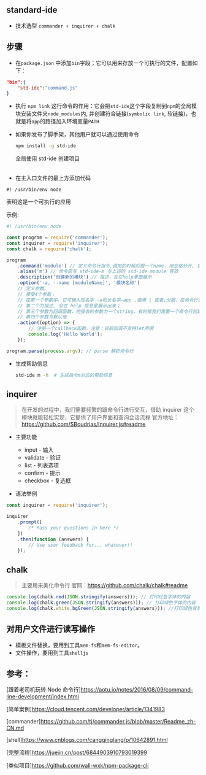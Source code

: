 ## standard-ide

-   技术选型 `commander + inquirer + chalk`

## 步骤

-   在`package.json` 中添加`bin`字段；它可以用来存放一个可执行的文件，配置如下：

```json
"bin":{
    "std-ide":"command.js"
}
```

-   执行 `npm link`
    这行命令的作用：它会把`std-ide`这个字段复制到`npm`的全局模块安装文件夹`node_modules`内,
    并创建符合链接(`symbolic link`, 软链接)，也就是将`app`的路径加入环境变量`PATH`

-   如果你发布了脚手架，其他用户就可以通过使用命令
    ```bash
    npm install -g std-ide
    ```
    全局使用 std-ide 创建项目
    <br/><br/>
-   在主入口文件的最上方添加代码

```shell
#! /usr/bin/env node
```

表明这是一个可执行的应用

示例:

```js
#! /usr/bin/env node

const program = require('commander');
const inquirer = require('inquirer');
const chalk = require('chalk');

program
    .command('module') // 定义命令行指令,调用的时候后跟一个name，用空格分开, 如：std-ide module
    .alias('m') // 命令简写 std-ide-m 与上述的 std-ide module 等效
    .description('创建新的模块') // 描述，会在help里面展示
    .option('-a, --name [moduleName]', '模块名称')
    // 定义参数。
    // 接受4个参数：
    // 在第一个参数中，它可输入短名字 -a和长名字–app ,使用 | 或者,分隔，在命令行里使用时，这两个是等价的，区别是后者可以在程序里通过回调获取到；
    // 第二个为描述, 会在 help 信息里展示出来；
    // 第三个参数为回调函数，他接收的参数为一个string，有时候我们需要一个命令行创建多个模块，就需要一个回调来处理；
    // 第四个参数为默认值
    .action((option) => {
        // 注册一个callback函数，注意：目前回调不支持let声明
        console.log('Hello World');
    });

program.parse(process.argv); // parse 解析命令行
```

-   生成帮助信息
    ```bash
    std-ide m -h  # 生成指令m对应的帮助信息
    ```

## inquirer

> 在开发的过程中，我们需要频繁的跟命令行进行交互，借助 inquirer 这个模块就能轻松实现，它提供了用户界面和查询会话流程
> 官方地址：https://github.com/SBoudrias/Inquirer.js#readme

-   主要功能

    -   input - 输入
    -   validate - 验证
    -   list - 列表选项
    -   confirm - 提示
    -   checkbox - 复选框

-   语法举例

```js
const inquirer = require('inquirer');

inquirer
    .prompt([
        /* Pass your questions in here */
    ])
    .then(function (answers) {
        // Use user feedback for... whatever!!
    });
```

## chalk

> 主要用来美化命令行
> 官网：https://github.com/chalk/chalk#readme

```js
console.log(chalk.red(JSON.stringify(answers))); // 打印红色字体的内容
console.log(chalk.green(JSON.stringify(answers))); // 打印绿色字体的内容
console.log(chalk.white.bgGreen(JSON.stringify(answers))); //打印绿色背景、白色字体的内容
```

## 对用户文件进行读写操作

-   模板文件替换，要用到工具`mem-fs`和`mem-fs-editor`。
-   文件操作，要用到工具`shelljs`

## 参考：

[跟着老司机玩转 Node 命令行]https://aotu.io/notes/2016/08/09/command-line-development/index.html

[简单案例]https://cloud.tencent.com/developer/article/1341983

[commander]https://github.com/tj/commander.js/blob/master/Readme_zh-CN.md

[shell]https://www.cnblogs.com/cangqinglang/p/10642891.html

[完整流程]https://juejin.cn/post/6844903910793019399

[类似项目]https://github.com/wall-wxk/npm-package-cli

